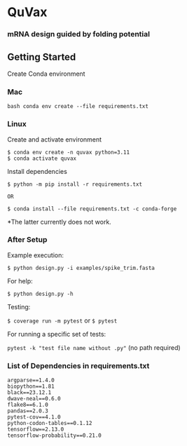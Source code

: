 # QuVax
### mRNA design guided by folding potential

## Getting Started

Create Conda environment

### Mac

```bash conda env create --file requirements.txt```

### Linux

Create and activate environment

```
$ conda env create -n quvax python=3.11
$ conda activate quvax
```

Install dependencies

```
$ python -m pip install -r requirements.txt

OR

$ conda install --file requirements.txt -c conda-forge
```

*The latter currently does not work.

### After Setup

Example execution:

```
$ python design.py -i examples/spike_trim.fasta
````

For help:

```$ python design.py -h```

Testing:

```$ coverage run -m pytest``` or ```$ pytest```

For running a specific set of tests:

```pytest -k "test file name without .py"``` (no path required)

### List of Dependencies in requirements.txt

```
argparse==1.4.0
biopython==1.81
black==23.12.1
dwave-neal==0.6.0
flake8==6.1.0
pandas==2.0.3
pytest-cov==4.1.0
python-codon-tables==0.1.12
tensorflow==2.13.0
tensorflow-probability==0.21.0
```

